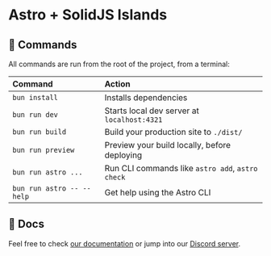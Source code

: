 # Astro + SolidJS Islands

## 🧞 Commands

All commands are run from the root of the project, from a terminal:

| Command                   | Action                                           |
|:--------------------------| :----------------------------------------------- |
| `bun install`             | Installs dependencies                            |
| `bun run dev`             | Starts local dev server at `localhost:4321`      |
| `bun run build`           | Build your production site to `./dist/`          |
| `bun run preview`         | Preview your build locally, before deploying     |
| `bun run astro ...`       | Run CLI commands like `astro add`, `astro check` |
| `bun run astro -- --help` | Get help using the Astro CLI                     |

## 👀 Docs

Feel free to check [our documentation](https://docs.astro.build) or jump into our [Discord server](https://astro.build/chat).
